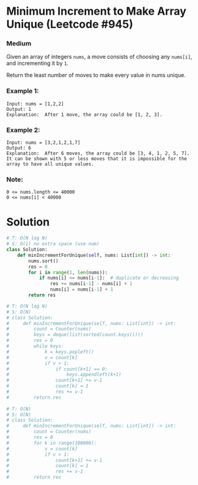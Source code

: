 Minimum Increment to Make Array Unique (Leetcode #945)
===============================
### Medium

Given an array of integers `nums`, a move consists of choosing any `nums[i]`, and incrementing it by `1`.

Return the least number of moves to make every value in nums unique.

 

### Example 1:
```
Input: nums = [1,2,2]
Output: 1
Explanation:  After 1 move, the array could be [1, 2, 3].
```

### Example 2:
```
Input: nums = [3,2,1,2,1,7]
Output: 6
Explanation:  After 6 moves, the array could be [3, 4, 1, 2, 5, 7].
It can be shown with 5 or less moves that it is impossible for the array to have all unique values.
```


### Note:
```
0 <= nums.length <= 40000
0 <= nums[i] < 40000
```

Solution
========

```python
# T: O(N log N)
# S: O(1) no extra space (use num)
class Solution:
    def minIncrementForUnique(self, nums: List[int]) -> int:
        nums.sort()
        res = 0
        for i in range(1, len(nums)):
            if nums[i] <= nums[i-1]:  # duplicate or decreasing
                res += nums[i-1] - nums[i] + 1
                nums[i] = nums[i-1] + 1
        return res

# T: O(N log N)
# S: O(N)
# class Solution:
#     def minIncrementForUnique(self, nums: List[int]) -> int:
#         count = Counter(nums)
#         keys = deque(list(sorted(count.keys())))
#         res = 0
#         while keys:
#             k = keys.popleft()
#             v = count[k]
#             if v > 1:
#                 if count[k+1] == 0:
#                     keys.appendleft(k+1)
#                 count[k+1] += v-1
#                 count[k] = 1
#                 res += v-1
#         return res
                
# T: O(N)
# S: O(N)
# class Solution:
#     def minIncrementForUnique(self, nums: List[int]) -> int:
#         count = Counter(nums)
#         res = 0
#         for k in range(100000):
#             v = count[k]
#             if v > 1:
#                 count[k+1] += v-1
#                 count[k] = 1
#                 res += v-1            
#         return res
```
